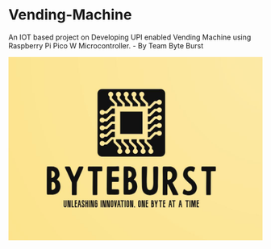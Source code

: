 # Vending-Machine

An IOT based project on Developing UPI enabled Vending Machine using Raspberry Pi Pico W Microcontroller.
       - By Team Byte Burst

![alt text][def]

[def]: ByteBurst.jpg
